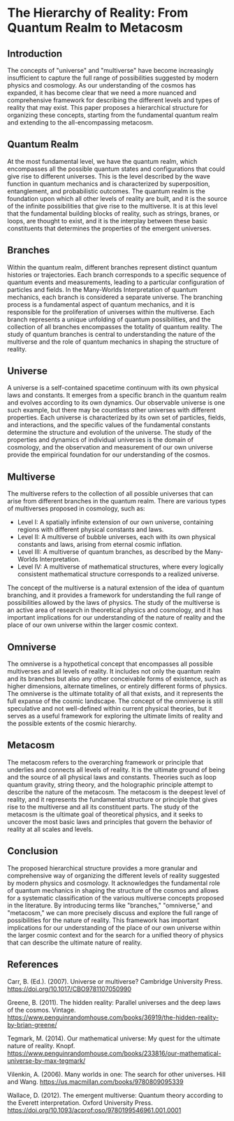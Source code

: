 # The Hierarchy of Reality: From Quantum Realm to Metacosm

## Introduction
The concepts of "universe" and "multiverse" have become increasingly insufficient to capture the full range of possibilities suggested by modern physics and cosmology. As our understanding of the cosmos has expanded, it has become clear that we need a more nuanced and comprehensive framework for describing the different levels and types of reality that may exist. This paper proposes a hierarchical structure for organizing these concepts, starting from the fundamental quantum realm and extending to the all-encompassing metacosm.

## Quantum Realm
At the most fundamental level, we have the quantum realm, which encompasses all the possible quantum states and configurations that could give rise to different universes. This is the level described by the wave function in quantum mechanics and is characterized by superposition, entanglement, and probabilistic outcomes. The quantum realm is the foundation upon which all other levels of reality are built, and it is the source of the infinite possibilities that give rise to the multiverse. It is at this level that the fundamental building blocks of reality, such as strings, branes, or loops, are thought to exist, and it is the interplay between these basic constituents that determines the properties of the emergent universes.

## Branches
Within the quantum realm, different branches represent distinct quantum histories or trajectories. Each branch corresponds to a specific sequence of quantum events and measurements, leading to a particular configuration of particles and fields. In the Many-Worlds Interpretation of quantum mechanics, each branch is considered a separate universe. The branching process is a fundamental aspect of quantum mechanics, and it is responsible for the proliferation of universes within the multiverse. Each branch represents a unique unfolding of quantum possibilities, and the collection of all branches encompasses the totality of quantum reality. The study of quantum branches is central to understanding the nature of the multiverse and the role of quantum mechanics in shaping the structure of reality.

## Universe
A universe is a self-contained spacetime continuum with its own physical laws and constants. It emerges from a specific branch in the quantum realm and evolves according to its own dynamics. Our observable universe is one such example, but there may be countless other universes with different properties. Each universe is characterized by its own set of particles, fields, and interactions, and the specific values of the fundamental constants determine the structure and evolution of the universe. The study of the properties and dynamics of individual universes is the domain of cosmology, and the observation and measurement of our own universe provide the empirical foundation for our understanding of the cosmos.

## Multiverse
The multiverse refers to the collection of all possible universes that can arise from different branches in the quantum realm. There are various types of multiverses proposed in cosmology, such as:
   - Level I: A spatially infinite extension of our own universe, containing regions with different physical constants and laws.
   - Level II: A multiverse of bubble universes, each with its own physical constants and laws, arising from eternal cosmic inflation.
   - Level III: A multiverse of quantum branches, as described by the Many-Worlds Interpretation.
   - Level IV: A multiverse of mathematical structures, where every logically consistent mathematical structure corresponds to a realized universe.

The concept of the multiverse is a natural extension of the idea of quantum branching, and it provides a framework for understanding the full range of possibilities allowed by the laws of physics. The study of the multiverse is an active area of research in theoretical physics and cosmology, and it has important implications for our understanding of the nature of reality and the place of our own universe within the larger cosmic context.

## Omniverse
The omniverse is a hypothetical concept that encompasses all possible multiverses and all levels of reality. It includes not only the quantum realm and its branches but also any other conceivable forms of existence, such as higher dimensions, alternate timelines, or entirely different forms of physics. The omniverse is the ultimate totality of all that exists, and it represents the full expanse of the cosmic landscape. The concept of the omniverse is still speculative and not well-defined within current physical theories, but it serves as a useful framework for exploring the ultimate limits of reality and the possible extents of the cosmic hierarchy.

## Metacosm
The metacosm refers to the overarching framework or principle that underlies and connects all levels of reality. It is the ultimate ground of being and the source of all physical laws and constants. Theories such as loop quantum gravity, string theory, and the holographic principle attempt to describe the nature of the metacosm. The metacosm is the deepest level of reality, and it represents the fundamental structure or principle that gives rise to the multiverse and all its constituent parts. The study of the metacosm is the ultimate goal of theoretical physics, and it seeks to uncover the most basic laws and principles that govern the behavior of reality at all scales and levels.

## Conclusion
The proposed hierarchical structure provides a more granular and comprehensive way of organizing the different levels of reality suggested by modern physics and cosmology. It acknowledges the fundamental role of quantum mechanics in shaping the structure of the cosmos and allows for a systematic classification of the various multiverse concepts proposed in the literature. By introducing terms like "branches," "omniverse," and "metacosm," we can more precisely discuss and explore the full range of possibilities for the nature of reality. This framework has important implications for our understanding of the place of our own universe within the larger cosmic context and for the search for a unified theory of physics that can describe the ultimate nature of reality.

## References
Carr, B. (Ed.). (2007). Universe or multiverse? Cambridge University Press. https://doi.org/10.1017/CBO9781107050990

Greene, B. (2011). The hidden reality: Parallel universes and the deep laws of the cosmos. Vintage. https://www.penguinrandomhouse.com/books/36919/the-hidden-reality-by-brian-greene/

Tegmark, M. (2014). Our mathematical universe: My quest for the ultimate nature of reality. Knopf. https://www.penguinrandomhouse.com/books/233816/our-mathematical-universe-by-max-tegmark/

Vilenkin, A. (2006). Many worlds in one: The search for other universes. Hill and Wang. https://us.macmillan.com/books/9780809095339

Wallace, D. (2012). The emergent multiverse: Quantum theory according to the Everett interpretation. Oxford University Press. https://doi.org/10.1093/acprof:oso/9780199546961.001.0001